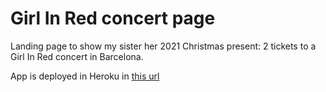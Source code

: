 # Girl In Red concert page
Landing page to show my sister her 2021 Christmas present: 2 tickets to a Girl In Red concert in Barcelona.

App is deployed in Heroku in [this url](https://girl-in-red-concert.herokuapp.com)


